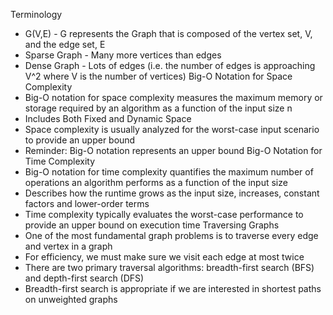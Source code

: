 Terminology
- G(V,E) - G represents the Graph that is composed of the vertex set, V, and the edge set, E
- Sparse Graph - Many more vertices than edges
- Dense Graph - Lots of edges (i.e. the number of edges is approaching V^2 where V is the number of vertices)
Big-O Notation for Space Complexity
- Big-O notation for space complexity measures the maximum memory or storage required by an algorithm as a function of the input size n
- Includes Both Fixed and Dynamic Space
- Space complexity is usually analyzed for the worst-case input scenario to provide an upper bound
- Reminder: Big-O notation represents an upper bound
Big-O Notation for Time Complexity
- Big-O notation for time complexity quantifies the maximum number of operations an algorithm performs as a function of the input size 
- Describes how the runtime grows as the input size, increases, constant factors and lower-order terms
- Time complexity typically evaluates the worst-case performance to provide an upper bound on execution time
Traversing Graphs
- One of the most fundamental graph problems is to traverse every edge and vertex in a graph
- For efficiency, we must make sure we visit each edge at most twice
- There are two primary traversal algorithms: breadth-first search (BFS) and depth-first search (DFS)
- Breadth-first search is appropriate if we are interested in shortest paths on unweighted graphs
